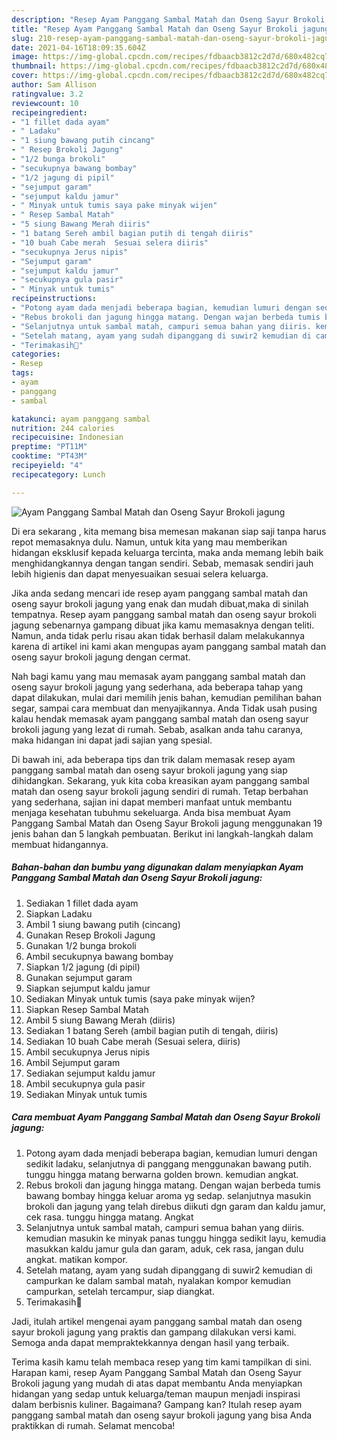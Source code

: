 ```yaml
---
description: "Resep Ayam Panggang Sambal Matah dan Oseng Sayur Brokoli jagung Sederhana dan Mudah Dibuat"
title: "Resep Ayam Panggang Sambal Matah dan Oseng Sayur Brokoli jagung Sederhana dan Mudah Dibuat"
slug: 210-resep-ayam-panggang-sambal-matah-dan-oseng-sayur-brokoli-jagung-sederhana-dan-mudah-dibuat
date: 2021-04-16T18:09:35.604Z
image: https://img-global.cpcdn.com/recipes/fdbaacb3812c2d7d/680x482cq70/ayam-panggang-sambal-matah-dan-oseng-sayur-brokoli-jagung-foto-resep-utama.jpg
thumbnail: https://img-global.cpcdn.com/recipes/fdbaacb3812c2d7d/680x482cq70/ayam-panggang-sambal-matah-dan-oseng-sayur-brokoli-jagung-foto-resep-utama.jpg
cover: https://img-global.cpcdn.com/recipes/fdbaacb3812c2d7d/680x482cq70/ayam-panggang-sambal-matah-dan-oseng-sayur-brokoli-jagung-foto-resep-utama.jpg
author: Sam Allison
ratingvalue: 3.2
reviewcount: 10
recipeingredient:
- "1 fillet dada ayam"
- " Ladaku"
- "1 siung bawang putih cincang"
- " Resep Brokoli Jagung"
- "1/2 bunga brokoli"
- "secukupnya bawang bombay"
- "1/2 jagung di pipil"
- "sejumput garam"
- "sejumput kaldu jamur"
- " Minyak untuk tumis saya pake minyak wijen"
- " Resep Sambal Matah"
- "5 siung Bawang Merah diiris"
- "1 batang Sereh ambil bagian putih di tengah diiris"
- "10 buah Cabe merah  Sesuai selera diiris"
- "secukupnya Jerus nipis"
- "Sejumput garam"
- "sejumput kaldu jamur"
- "secukupnya gula pasir"
- " Minyak untuk tumis"
recipeinstructions:
- "Potong ayam dada menjadi beberapa bagian, kemudian lumuri dengan sedikit ladaku, selanjutnya di panggang menggunakan bawang putih. tunggu hingga matang berwarna golden brown. kemudian angkat."
- "Rebus brokoli dan jagung hingga matang. Dengan wajan berbeda tumis bawang bombay hingga keluar aroma yg sedap. selanjutnya masukin brokoli dan jagung yang telah direbus diikuti dgn garam dan kaldu jamur, cek rasa. tunggu hingga matang. Angkat"
- "Selanjutnya untuk sambal matah, campuri semua bahan yang diiris. kemudian masukin ke minyak panas tunggu hingga sedikit layu, kemudia masukkan kaldu jamur gula dan garam, aduk, cek rasa, jangan dulu angkat. matikan kompor."
- "Setelah matang, ayam yang sudah dipanggang di suwir2 kemudian di campurkan ke dalam sambal matah, nyalakan kompor kemudian campurkan, setelah tercampur, siap diangkat."
- "Terimakasih🥰"
categories:
- Resep
tags:
- ayam
- panggang
- sambal

katakunci: ayam panggang sambal 
nutrition: 244 calories
recipecuisine: Indonesian
preptime: "PT11M"
cooktime: "PT43M"
recipeyield: "4"
recipecategory: Lunch

---
```



![Ayam Panggang Sambal Matah dan Oseng Sayur Brokoli jagung](https://img-global.cpcdn.com/recipes/fdbaacb3812c2d7d/680x482cq70/ayam-panggang-sambal-matah-dan-oseng-sayur-brokoli-jagung-foto-resep-utama.jpg)

Di era  sekarang , kita memang bisa memesan makanan siap saji tanpa harus repot memasaknya dulu. Namun, untuk kita yang mau memberikan hidangan eksklusif kepada keluarga tercinta, maka anda memang lebih baik menghidangkannya dengan tangan sendiri. Sebab, memasak sendiri jauh lebih higienis dan dapat menyesuaikan sesuai selera keluarga.

Jika anda sedang mencari ide resep ayam panggang sambal matah dan oseng sayur brokoli jagung yang enak dan mudah dibuat,maka di sinilah tempatnya. Resep ayam panggang sambal matah dan oseng sayur brokoli jagung  sebenarnya gampang dibuat jika kamu memasaknya dengan teliti. Namun, anda tidak perlu risau akan tidak berhasil dalam melakukannya 
karena di artikel ini kami akan mengupas ayam panggang sambal matah dan oseng sayur brokoli jagung dengan cermat.  



Nah bagi kamu yang mau memasak ayam panggang sambal matah dan oseng sayur brokoli jagung yang sederhana, ada beberapa tahap yang dapat dilakukan, mulai dari memilih jenis bahan, kemudian pemilihan bahan segar, sampai cara membuat dan menyajikannya. Anda Tidak usah pusing kalau hendak memasak ayam panggang sambal matah dan oseng sayur brokoli jagung yang lezat di rumah. Sebab, asalkan anda  tahu caranya, maka hidangan ini dapat jadi sajian yang spesial.

Di bawah ini, ada beberapa tips dan trik dalam memasak resep ayam panggang sambal matah dan oseng sayur brokoli jagung yang siap dihidangkan. Sekarang, yuk kita coba kreasikan ayam panggang sambal matah dan oseng sayur brokoli jagung sendiri di rumah. Tetap berbahan yang sederhana, sajian ini dapat memberi manfaat untuk membantu menjaga kesehatan tubuhmu sekeluarga. Anda bisa membuat Ayam Panggang Sambal Matah dan Oseng Sayur Brokoli jagung menggunakan 19 jenis bahan dan 5 langkah pembuatan. Berikut ini langkah-langkah dalam membuat hidangannya.

<!--inarticleads1-->

##### Bahan-bahan dan bumbu yang digunakan dalam menyiapkan Ayam Panggang Sambal Matah dan Oseng Sayur Brokoli jagung:

1. Sediakan 1 fillet dada ayam
1. Siapkan  Ladaku
1. Ambil 1 siung bawang putih (cincang)
1. Gunakan  Resep Brokoli Jagung
1. Gunakan 1/2 bunga brokoli
1. Ambil secukupnya bawang bombay
1. Siapkan 1/2 jagung (di pipil)
1. Gunakan sejumput garam
1. Siapkan sejumput kaldu jamur
1. Sediakan  Minyak untuk tumis (saya pake minyak wijen?
1. Siapkan  Resep Sambal Matah
1. Ambil 5 siung Bawang Merah (diiris)
1. Sediakan 1 batang Sereh (ambil bagian putih di tengah, diiris)
1. Sediakan 10 buah Cabe merah  (Sesuai selera, diiris)
1. Ambil secukupnya Jerus nipis
1. Ambil Sejumput garam
1. Sediakan sejumput kaldu jamur
1. Ambil secukupnya gula pasir
1. Sediakan  Minyak untuk tumis




<!--inarticleads2-->

##### Cara membuat Ayam Panggang Sambal Matah dan Oseng Sayur Brokoli jagung:

1. Potong ayam dada menjadi beberapa bagian, kemudian lumuri dengan sedikit ladaku, selanjutnya di panggang menggunakan bawang putih. tunggu hingga matang berwarna golden brown. kemudian angkat.
1. Rebus brokoli dan jagung hingga matang. Dengan wajan berbeda tumis bawang bombay hingga keluar aroma yg sedap. selanjutnya masukin brokoli dan jagung yang telah direbus diikuti dgn garam dan kaldu jamur, cek rasa. tunggu hingga matang. Angkat
1. Selanjutnya untuk sambal matah, campuri semua bahan yang diiris. kemudian masukin ke minyak panas tunggu hingga sedikit layu, kemudia masukkan kaldu jamur gula dan garam, aduk, cek rasa, jangan dulu angkat. matikan kompor.
1. Setelah matang, ayam yang sudah dipanggang di suwir2 kemudian di campurkan ke dalam sambal matah, nyalakan kompor kemudian campurkan, setelah tercampur, siap diangkat.
1. Terimakasih🥰




Jadi, itulah artikel mengenai  ayam panggang sambal matah dan oseng sayur brokoli jagung  yang praktis dan gampang dilakukan versi kami. Semoga anda dapat mempraktekkannya dengan hasil yang terbaik. 

Terima kasih kamu telah membaca resep yang tim kami tampilkan di sini. Harapan kami, resep  Ayam Panggang Sambal Matah dan Oseng Sayur Brokoli jagung yang mudah di atas dapat membantu Anda menyiapkan hidangan yang sedap untuk keluarga/teman maupun menjadi inspirasi dalam berbisnis kuliner. Bagaimana? Gampang kan? Itulah resep ayam panggang sambal matah dan oseng sayur brokoli jagung yang bisa Anda praktikkan di rumah. Selamat mencoba!

